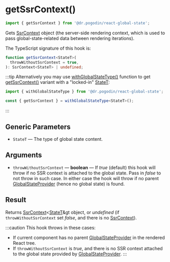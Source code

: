 # getSsrContext()
```jsx
import { getSsrContext } from '@dr.pogodin/react-global-state';
```
Gets [SsrContext] object (the server-side rendering context, which is used to
pass global-state-related data between rendering iterations).

The TypeScript signature of this hook is:
```ts
function getSsrContext<StateT>(
  throwWithoutSsrContext = true,
): SsrContext<StateT> | undefined;
```

:::tip
Alternatively you may use [withGlobalStateType()] function to get
[getSsrContext()] variant with a "locked-in" [StateT]:

```ts
import { withGlobalStateType } from '@dr.pogodin/react-global-state';

const { getSsrContext } = withGlobalStateType<StateT>();
```
:::

## Generic Parameters
[StateT]: #state-type
- `StateT` <a id="state-type" /> &mdash; The type of global state content.

## Arguments
- `throwWithoutSsrContext` &mdash; **boolean** &mdash; If _true_ (default) this
  hook will throw if no SSR context is attached to the global state. Pass in
  _false_ to not throw in such case. In either case the hook will throw if
  no parent [GlobalStateProvider] (hence no global state) is found.

## Result
Returns [SsrContext]&lt;[StateT]&gt object, or _undefined_
(if `throwWithoutSsrContext` set _false_, and there is no [SsrContext]).

:::caution
This hook throws in these cases:
- If current component has no parent [GlobalStateProvider] in the rendered
  React tree.
- If `throwWithoutSsrContext` is _true_, and there is no SSR context attached
  to the global state provided by [GlobalStateProvider].
:::

[getSsrContext()]: #
[GlobalStateProvider]: /docs/api/components/globalstateprovider
[SsrContext]: /docs/api/classes/ssrcontext
[withGlobalStateType()]: /docs/api/functions/with-global-state-type
